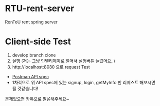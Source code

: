 # RTU-rent-server
RenToU rent spring server

# Client-side Test
1. develop branch clone
2. 실행 (저는 그냥 인텔리제이로 열어서 실행버튼 눌렀어요..)
3. http://localhost:8080 으로 request Test
  - [Postman API spec](https://documenter.getpostman.com/view/20800581/UzR1M3qi)
  - 1차적으로 위 API spec에 있는 signup, login, getMyInfo 만 리퀘스트 해보시면 될 것같습니다!

문제있으면 카톡으로 말씀해주세요~
